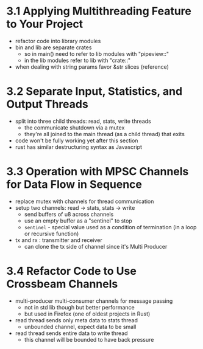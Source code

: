# 3.1 Applying Multithreading Feature to Your Project
* refactor code into library modules
* bin and lib are separate crates
    * so in main() need to refer to lib modules with "pipeview::"
    * in the lib modules refer to lib with "crate::"
* when dealing with string params favor &str slices (reference)

# 3.2 Separate Input, Statistics, and Output Threads
* split into three child threads: read, stats, write threads
    * the communicate shutdown via a mutex
    * they're all joined to the main thread (as a child thread) that exits
* code won't be fully working yet after this section
* rust has similar destructuring syntax as Javascript

# 3.3 Operation with MPSC Channels for Data Flow in Sequence
* replace mutex with channels for thread communication
* setup two channels: read -> stats, stats -> write
    * send buffers of u8 across channels
    * use an empty buffer as a "sentinel" to stop
    * `sentinel` - special value used as a condition of termination (in a loop or recursive function)
* tx and rx : transmitter and receiver 
    * can clone the tx side of channel since it's Multi Producer

# 3.4 Refactor Code to Use Crossbeam Channels
* multi-producer multi-consumer channels for message passing
    * not in std lib though but better performance
    * but used in Firefox (one of oldest projects in Rust)
* read thread sends only meta data to stats thread
    * unbounded channel, expect data to be small
* read thread sends entire data to write thread
    * this channel will be bounded to have back pressure